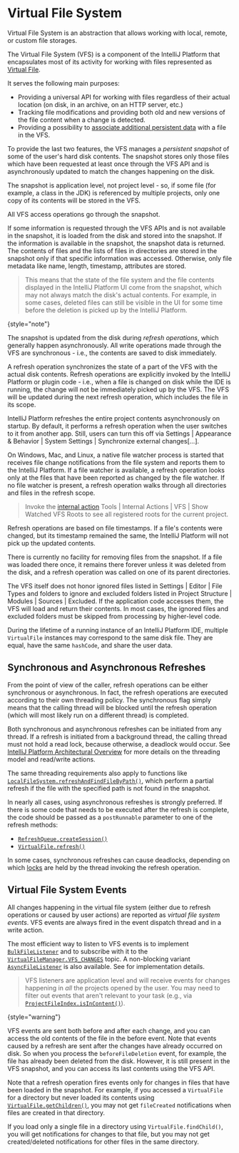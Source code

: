 <!-- Copyright 2000-2025 JetBrains s.r.o. and contributors. Use of this source code is governed by the Apache 2.0 license. -->

# Virtual File System

<link-summary>Virtual File System is an abstraction that allows working with local, remote, or custom file storages.</link-summary>

The Virtual File System (VFS) is a component of the IntelliJ Platform that encapsulates most of its activity for working with files represented as [Virtual File](virtual_file.md).

It serves the following main purposes:

* Providing a universal API for working with files regardless of their actual location (on disk, in an archive, on an HTTP server, etc.)
* Tracking file modifications and providing both old and new versions of the file content when a change is detected.
* Providing a possibility to [associate additional persistent data](virtual_file.md#how-can-i-store-additional-metadata-in-files) with a file in the VFS.

To provide the last two features, the VFS manages a _persistent snapshot_ of some of the user's hard disk contents.
The snapshot stores only those files which have been requested at least once through the VFS API and is asynchronously updated to match the changes happening on the disk.

The snapshot is application level, not project level - so, if some file (for example, a class in the JDK) is referenced by multiple projects, only one copy of its contents will be stored in the VFS.

All VFS access operations go through the snapshot.

If some information is requested through the VFS APIs and is not available in the snapshot, it is loaded from the disk and stored into the snapshot.
If the information is available in the snapshot, the snapshot data is returned.
The contents of files and the lists of files in directories are stored in the snapshot only if that specific information was accessed.
Otherwise, only file metadata like name, length, timestamp, attributes are stored.

> This means that the state of the file system and the file contents displayed in the IntelliJ Platform UI come from the snapshot, which may not always match the disk's actual contents.
> For example, in some cases, deleted files can still be visible in the UI for some time before the deletion is picked up by the IntelliJ Platform.
>
{style="note"}

The snapshot is updated from the disk during _refresh operations_, which generally happen asynchronously.
All write operations made through the VFS are synchronous - i.e., the contents are saved to disk immediately.

A refresh operation synchronizes the state of a part of the VFS with the actual disk contents.
Refresh operations are explicitly invoked by the IntelliJ Platform or plugin code - i.e., when a file is changed on disk while the IDE is running, the change will not be immediately picked up by the VFS.
The VFS will be updated during the next refresh operation, which includes the file in its scope.

IntelliJ Platform refreshes the entire project contents asynchronously on startup.
By default, it performs a refresh operation when the user switches to it from another app.
Still, users can turn this off via <ui-path>Settings | Appearance & Behavior | System Settings | Synchronize external changes\[...]</ui-path>.

On Windows, Mac, and Linux, a native file watcher process is started that receives file change notifications from the file system and reports them to the IntelliJ Platform.
If a file watcher is available, a refresh operation looks only at the files that have been reported as changed by the file watcher.
If no file watcher is present, a refresh operation walks through all directories and files in the refresh scope.

> Invoke the [internal action](internal_actions_intro.md) <ui-path>Tools | Internal Actions | VFS | Show Watched VFS Roots</ui-path> to see all registered roots for the current project.
>

Refresh operations are based on file timestamps.
If a file's contents were changed, but its timestamp remained the same, the IntelliJ Platform will not pick up the updated contents.

There is currently no facility for removing files from the snapshot.
If a file was loaded there once, it remains there forever unless it was deleted from the disk, and a refresh operation was called on one of its parent directories.

The VFS itself does not honor ignored files listed in <ui-path>Settings | Editor | File Types</ui-path> and folders to ignore and excluded folders listed in <ui-path>Project Structure | Modules | Sources | Excluded</ui-path>.
If the application code accesses them, the VFS will load and return their contents.
In most cases, the ignored files and excluded folders must be skipped from processing by higher-level code.

During the lifetime of a running instance of an IntelliJ Platform IDE, multiple `VirtualFile` instances may correspond to the same disk file.
They are equal, have the same `hashCode`, and share the user data.

## Synchronous and Asynchronous Refreshes

From the point of view of the caller, refresh operations can be either synchronous or asynchronous.
In fact, the refresh operations are executed according to their own threading policy.
The synchronous flag simply means that the calling thread will be blocked until the refresh operation (which will most likely run on a different thread) is completed.

Both synchronous and asynchronous refreshes can be initiated from any thread.
If a refresh is initiated from a background thread, the calling thread must not hold a read lock, because otherwise, a deadlock would occur.
See [IntelliJ Platform Architectural Overview](threading_model.md) for more details on the threading model and read/write actions.

The same threading requirements also apply to functions like [`LocalFileSystem.refreshAndFindFileByPath()`](%gh-ic%/platform/analysis-api/src/com/intellij/openapi/vfs/LocalFileSystem.java), which perform a partial refresh if the file with the specified path is not found in the snapshot.

In nearly all cases, using asynchronous refreshes is strongly preferred.
If there is some code that needs to be executed after the refresh is complete, the code should be passed as a `postRunnable` parameter to one of the refresh methods:

* [`RefreshQueue.createSession()`](%gh-ic%/platform/analysis-api/src/com/intellij/openapi/vfs/newvfs/RefreshQueue.java)
* [`VirtualFile.refresh()`](%gh-ic%/platform/core-api/src/com/intellij/openapi/vfs/VirtualFile.java)

In some cases, synchronous refreshes can cause deadlocks, depending on which [locks](threading_model.md#read-write-lock) are held by the thread invoking the refresh operation.

## Virtual File System Events

All changes happening in the virtual file system (either due to refresh operations or caused by user actions) are reported as _virtual file system events_.
VFS events are always fired in the event dispatch thread and in a write action.

The most efficient way to listen to VFS events is to implement [`BulkFileListener`](%gh-ic%/platform/core-api/src/com/intellij/openapi/vfs/newvfs/BulkFileListener.java) and to subscribe with it to the [`VirtualFileManager.VFS_CHANGES`](%gh-ic%/platform/core-api/src/com/intellij/openapi/vfs/VirtualFileManager.java) topic.
A non-blocking variant [`AsyncFileListener`](%gh-ic%/platform/core-api/src/com/intellij/openapi/vfs/AsyncFileListener.java) is also available.
See [](virtual_file.md#how-do-i-get-notified-when-vfs-changes) for implementation details.

> VFS listeners are application level and will receive events for changes happening in *all* the projects opened by the user.
> You may need to filter out events that aren't relevant to your task (e.g., via [`ProjectFileIndex.isInContent()`](%gh-ic%/platform/projectModel-api/src/com/intellij/openapi/roots/ProjectFileIndex.java)).
>
{style="warning"}

VFS events are sent both before and after each change, and you can access the old contents of the file in the before event.
Note that events caused by a refresh are sent after the changes have already occurred on disk.
So when you process the `beforeFileDeletion` event, for example, the file has already been deleted from the disk.
However, it is still present in the VFS snapshot, and you can access its last contents using the VFS API.

Note that a refresh operation fires events only for changes in files that have been loaded in the snapshot.
For example, if you accessed a `VirtualFile` for a directory but never loaded its contents using [`VirtualFile.getChildren()`](%gh-ic%/platform/core-api/src/com/intellij/openapi/vfs/VirtualFile.java), you may not get `fileCreated` notifications when files are created in that directory.

If you load only a single file in a directory using `VirtualFile.findChild()`, you will get notifications for changes to that file, but you may not get created/deleted notifications for other files in the same directory.
